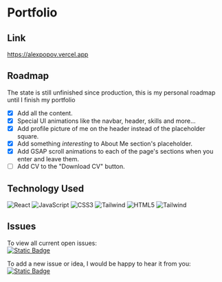 # Portfolio
## Link
https://alexpopov.vercel.app

## Roadmap
 The state is still unfinished since production, this is my personal roadmap until I finish my portfolio
 * [x] Add all the content.
 * [x] Special UI animations like the navbar, header, skills and more...
 * [x] Add profile picture of me on the header instead of the placeholder square.
 * [x] Add something *interesting* to About Me section's placeholder.
 * [x] Add GSAP scroll animations to each of the page's sections when you enter and leave them.
 * [ ] Add CV to the "Download CV" button.

## Technology Used
<div>
  <img src='https://img.shields.io/badge/React-20232A?style=for-the-badge&logo=react&logoColor=61DAFB' alt='React'/>
  <img src='https://img.shields.io/badge/JavaScript-323330?style=for-the-badge&logo=javascript&logoColor=F7DF1E' alt='JavaScript'/>
  <img src='https://img.shields.io/badge/CSS3-1572B6?style=for-the-badge&logo=css3&logoColor=white' alt='CSS3'/>
  <img src='https://img.shields.io/badge/Tailwind_CSS-38B2AC?style=for-the-badge&logo=tailwind-css&logoColor=white' alt='Tailwind'/>
  <img src='https://img.shields.io/badge/HTML5-E34F26?style=for-the-badge&logo=html5&logoColor=white' alt='HTML5'/>
  <img src='https://img.shields.io/badge/GSAP-green?style=for-the-badge' alt='Tailwind'/>
</div>

## Issues
To view all current open issues:
<br/><a href='https://github.com/ItsAlexanderPopov/Portfolio/issues'><img alt="Static Badge" src="https://img.shields.io/badge/Open%20Issues-148F77?style=for-the-badge"></a>

To add a new issue or idea, I would be happy to hear it from you:
<br/><a href='https://github.com/ItsAlexanderPopov/Portfolio/issues/new'><img alt="Static Badge" src="https://img.shields.io/badge/Open%20New%20Issues-2874A6?style=for-the-badge"></a>
